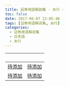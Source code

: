 ```yaml
---
title: 証券用語解説集 - あ行 -
toc: false
date: 2017-06-07 22:05:46
tags: [证券用语解说集, あ行]
categories:
  - 证券用语解说集
  - 日本語
  - あ行
---
```


| &nbsp; | &nbsp; |
| :----- | :----- |
| [待添加](/证券用语解说集/日本語/あ行/#) | [待添加](/证券用语解说集/日本語/あ行/#) |
| [待添加](/证券用语解说集/日本語/あ行/#) | [待添加](/证券用语解说集/日本語/あ行/#) |
